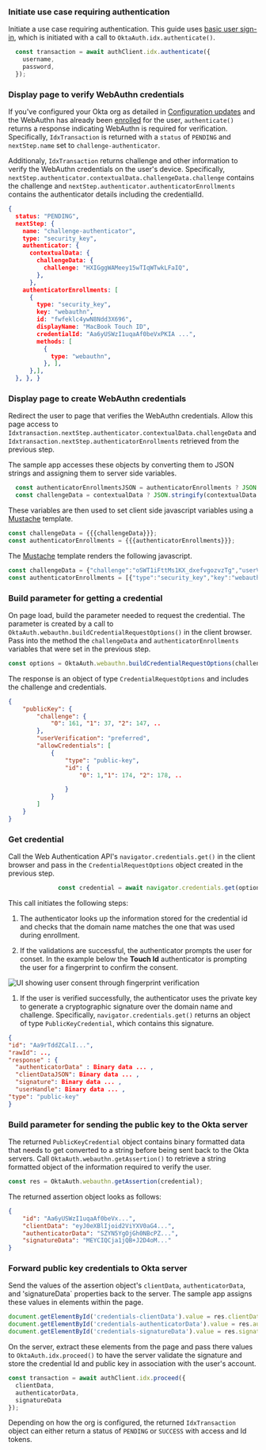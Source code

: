 ### Initiate use case requiring authentication

Initiate a use case requiring authentication. This guide uses [basic user sign-in](/docs/guides/oie-embedded-sdk-use-case-basic-sign-in/nodejs/main/), which is initiated with a call to `OktaAuth.idx.authenticate()`.

```javascript
  const transaction = await authClient.idx.authenticate({
    username,
    password,
  });
```

### Display page to verify WebAuthn credentials

If you've configured your Okta org as detailed in [Configuration updates](#update-configurations) and the WebAuthn has already been [enrolled](#integrate-sdk-for-authenticator-enrollment) for the user, `authenticate()` returns a response indicating WebAuthn is required for verification. Specifically, `IdxTransaction` is returned with a `status` of `PENDING` and `nextStep.name` set to `challenge-authenticator`.

Additionaly, `IdxTransaction` returns challenge and other information to verify the WebAuthn credentials on the user's device. Specifically, `nextStep.authenticator.contextualData.challengeData.challenge` contains the challenge and `nextStep.authenticator.authenticatorEnrollments` contains the authenticator details including the credentialId.


```json
{
  status: "PENDING",
  nextStep: {
    name: "challenge-authenticator",
    type: "security_key",
    authenticator: {
      contextualData: {
        challengeData: {
          challenge: "HXIGggWAMeey15wTIqWTwkLFaIQ",
        },
      },
    authenticatorEnrollments: [
      {
        type: "security_key",
        key: "webauthn",
        id: "fwfeklc4ywN8Ndd3X696",
        displayName: "MacBook Touch ID",
        credentialId: "Aa6yUSWzI1uqaAf0beVxPKIA ...",
        methods: [
          {
            type: "webauthn",
          }, ],
      },],
  }, }, }
```


### Display page to create WebAuthn credentials

Redirect the user to page that verifies the WebAuthn credentials. Allow this page access to `Idxtransaction.nextStep.authenticator.contextualData.challengeData` and `Idxtransaction.nextStep.authenticatorEnrollments` retrieved from the previous step.

The sample app accesses these objects by converting them to JSON strings and assigning them to server side variables.

```javascript
  const authenticatorEnrollmentsJSON = authenticatorEnrollments ? JSON.stringify(authenticatorEnrollments) : null;
  const challengeData = contextualData ? JSON.stringify(contextualData.challengeData) : null;
```

These variables are then used to set client side javascript variables using a [Mustache](https://mustache.github.io/) template.

```javascript
const challengeData = {{{challengeData}}};
const authenticatorEnrollments = {{{authenticatorEnrollments}}};
```

The [Mustache](https://mustache.github.io/) template renders the following javascript.

``` javascript
const challengeData = {"challenge":"oSWT1iFttMs1KX_dxefvgozvzTg","userVerification": ...};
const authenticatorEnrollments = [{"type":"security_key","key":"webauthn","id": ...}];

```

### Build parameter for getting a credential

On page load, build the parameter needed to request the credential. The parameter is created by a call to `OktaAuth.webauthn.buildCredentialRequestOptions()` in the client browser.  Pass into the method the `challengeData` and `authenticatorEnrollments` variables that were set in the previous step.

```javascript
const options = OktaAuth.webauthn.buildCredentialRequestOptions(challengeData, authenticatorEnrollments);
```

The response is an object of type `CredentialRequestOptions` and includes the challenge and credentials.

```json
{
    "publicKey": {
        "challenge": {
            "0": 161, "1": 37, "2": 147, ..
        },
        "userVerification": "preferred",
        "allowCredentials": [
            {
                "type": "public-key",
                "id": {
                    "0": 1,"1": 174, "2": 178, ..

                }
            }
        ]
    }
}
```

### Get credential

Call the Web Authentication API's `navigator.credentials.get()` in the client browser and pass in the `CredentialRequestOptions` object created in the previous step.

```javascript
              const credential = await navigator.credentials.get(options);
```

This call initiates the following steps:

1. The authenticator looks up the information stored for the credential id and checks that the domain name matches the one that was used during enrollment.

1. If the validations are successful, the authenticator prompts the user for conset. In the example below the **Touch Id** authenticator is prompting the user for a fingerprint to confirm the consent.

<div class="common-image-format">

![UI showing user consent through fingerprint verification](/img/authenticators/authenticators-webauthn-user-consent.png)

</div>

1. If the user is verified successfully, the authenticator uses the private key to generate a cryptographic signature over the domain name and challenge. Specifically, `navigator.credentials.get()` returns an object of type `PublicKeyCredential`, which contains this signature.

```json
{
"id": "Aa9rTddZCalI...",
"rawId": ..,
"response" : {
  "authenticatorData" : Binary data ... ,
  "clientDataJSON": Binary data ... ,
  "signature": Binary data ... ,
  "userHandle": Binary data ... ,
"type": "public-key"
}
```

### Build parameter for sending the public key to the Okta server

The returned `PublicKeyCredential` object contains binary formatted data that needs to get converted to a string before being sent back to the Okta servers. Call `OktaAuth.webauthn.getAssertion()` to retrieve a string formatted object of the information required to verify the user.

```javascript
const res = OktaAuth.webauthn.getAssertion(credential);
```

The returned assertion object looks as follows:

```json
{
    "id": "Aa6yUSWzI1uqaAf0beVx...",
    "clientData": "eyJ0eXBlIjoid2ViYXV0aG4...",
    "authenticatorData": "SZYN5YgOjGh0NBcPZ...",
    "signatureData": "MEYCIQCja1jQB+J2D4oM..."
}
```

### Forward public key credentials to Okta server

Send the values of the assertion object's `clientData`, `authenticatorData`, and 'signatureData` properties back to the server. The sample app assigns these values in elements within the page.

```javascript
document.getElementById('credentials-clientData').value = res.clientData;
document.getElementById('credentials-authenticatorData').value = res.authenticatorData;
document.getElementById('credentials-signatureData').value = res.signatureData;
```

On the server, extract these elements from the page and pass there values to `OktaAuth.idx.proceed()` to have the server validate the signature and store the credential Id and public key in association with the user's account.

``` javascript
const transaction = await authClient.idx.proceed({
  clientData,
  authenticatorData,
  signatureData
});
```

Depending on how the org is configured, the returned `IdxTransaction` object can either return a status of `PENDING` or `SUCCESS` with access and Id tokens.
